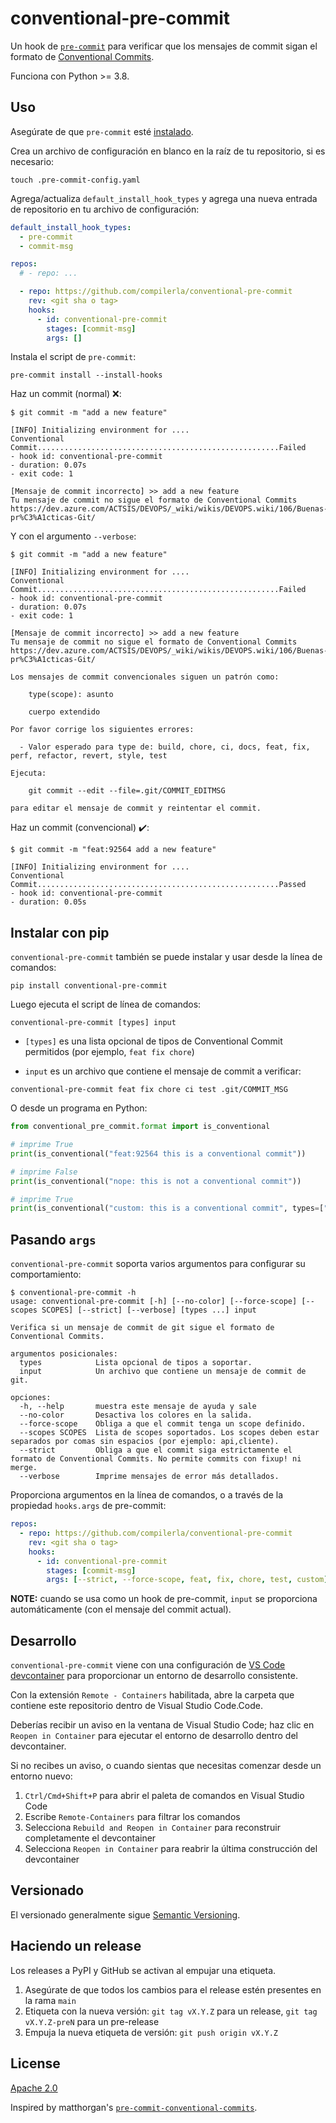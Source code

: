 # conventional-pre-commit

Un hook de [`pre-commit`](https://pre-commit.com) para verificar que los mensajes de commit sigan el formato de
[Conventional Commits](https://conventionalcommits.org).

Funciona con Python >= 3.8.

## Uso

Asegúrate de que `pre-commit` esté [instalado](https://pre-commit.com#install).

Crea un archivo de configuración en blanco en la raíz de tu repositorio, si es necesario:

```console
touch .pre-commit-config.yaml
```

Agrega/actualiza `default_install_hook_types` y agrega una nueva entrada de repositorio en tu archivo de configuración:

```yaml
default_install_hook_types:
  - pre-commit
  - commit-msg

repos:
  # - repo: ...

  - repo: https://github.com/compilerla/conventional-pre-commit
    rev: <git sha o tag>
    hooks:
      - id: conventional-pre-commit
        stages: [commit-msg]
        args: []
```

Instala el script de `pre-commit`:

```console
pre-commit install --install-hooks
```

Haz un commit (normal) :x::

```console
$ git commit -m "add a new feature"

[INFO] Initializing environment for ....
Conventional Commit......................................................Failed
- hook id: conventional-pre-commit
- duration: 0.07s
- exit code: 1

[Mensaje de commit incorrecto] >> add a new feature
Tu mensaje de commit no sigue el formato de Conventional Commits
https://dev.azure.com/ACTSIS/DEVOPS/_wiki/wikis/DEVOPS.wiki/106/Buenas-pr%C3%A1cticas-Git/
```

Y con el argumento `--verbose`:

```console
$ git commit -m "add a new feature"

[INFO] Initializing environment for ....
Conventional Commit......................................................Failed
- hook id: conventional-pre-commit
- duration: 0.07s
- exit code: 1

[Mensaje de commit incorrecto] >> add a new feature
Tu mensaje de commit no sigue el formato de Conventional Commits
https://dev.azure.com/ACTSIS/DEVOPS/_wiki/wikis/DEVOPS.wiki/106/Buenas-pr%C3%A1cticas-Git/

Los mensajes de commit convencionales siguen un patrón como:

    type(scope): asunto

    cuerpo extendido

Por favor corrige los siguientes errores:

  - Valor esperado para type de: build, chore, ci, docs, feat, fix, perf, refactor, revert, style, test

Ejecuta:

    git commit --edit --file=.git/COMMIT_EDITMSG

para editar el mensaje de commit y reintentar el commit.
```

Haz un commit (convencional) :heavy_check_mark::

```console
$ git commit -m "feat:92564 add a new feature"

[INFO] Initializing environment for ....
Conventional Commit......................................................Passed
- hook id: conventional-pre-commit
- duration: 0.05s
```

## Instalar con pip

`conventional-pre-commit` también se puede instalar y usar desde la línea de comandos:

```shell
pip install conventional-pre-commit
```

Luego ejecuta el script de línea de comandos:

```shell
conventional-pre-commit [types] input
```

- `[types]` es una lista opcional de tipos de Conventional Commit permitidos (por ejemplo, `feat fix chore`)

- `input` es un archivo que contiene el mensaje de commit a verificar:

```shell
conventional-pre-commit feat fix chore ci test .git/COMMIT_MSG
```

O desde un programa en Python:

```python
from conventional_pre_commit.format import is_conventional

# imprime True
print(is_conventional("feat:92564 this is a conventional commit"))

# imprime False
print(is_conventional("nope: this is not a conventional commit"))

# imprime True
print(is_conventional("custom: this is a conventional commit", types=["custom"]))
```

## Pasando `args`

`conventional-pre-commit` soporta varios argumentos para configurar su comportamiento:

```shell
$ conventional-pre-commit -h
usage: conventional-pre-commit [-h] [--no-color] [--force-scope] [--scopes SCOPES] [--strict] [--verbose] [types ...] input

Verifica si un mensaje de commit de git sigue el formato de Conventional Commits.

argumentos posicionales:
  types            Lista opcional de tipos a soportar.
  input            Un archivo que contiene un mensaje de commit de git.

opciones:
  -h, --help       muestra este mensaje de ayuda y sale
  --no-color       Desactiva los colores en la salida.
  --force-scope    Obliga a que el commit tenga un scope definido.
  --scopes SCOPES  Lista de scopes soportados. Los scopes deben estar separados por comas sin espacios (por ejemplo: api,cliente).
  --strict         Obliga a que el commit siga estrictamente el formato de Conventional Commits. No permite commits con fixup! ni merge.
  --verbose        Imprime mensajes de error más detallados.
```

Proporciona argumentos en la línea de comandos, o a través de la propiedad `hooks.args` de pre-commit:

```yaml
repos:
  - repo: https://github.com/compilerla/conventional-pre-commit
    rev: <git sha o tag>
    hooks:
      - id: conventional-pre-commit
        stages: [commit-msg]
        args: [--strict, --force-scope, feat, fix, chore, test, custom]
```

**NOTE:** cuando se usa como un hook de pre-commit, `input` se proporciona automáticamente (con el mensaje del commit actual).

## Desarrollo

`conventional-pre-commit` viene con una configuración de [VS Code devcontainer](https://code.visualstudio.com/learn/develop-cloud/containers)
para proporcionar un entorno de desarrollo consistente.

Con la extensión `Remote - Containers` habilitada, abre la carpeta que contiene este repositorio dentro de Visual Studio Code.Code.

Deberías recibir un aviso en la ventana de Visual Studio Code; haz clic en  `Reopen in Container` para ejecutar el entorno de desarrollo dentro del devcontainer.

Si no recibes un aviso, o cuando sientas que necesitas comenzar desde un entorno nuevo:

1. `Ctrl/Cmd+Shift+P` para abrir el paleta de comandos en Visual Studio Code
1. Escribe `Remote-Containers` para filtrar los comandos
1. Selecciona `Rebuild and Reopen in Container` para reconstruir completamente el devcontainer
1. Selecciona `Reopen in Container` para reabrir la última construcción del devcontainer

## Versionado

El versionado generalmente sigue [Semantic Versioning](https://semver.org/).

## Haciendo un release

Los releases a PyPI y GitHub se activan al empujar una etiqueta.

1. Asegúrate de que todos los cambios para el release estén presentes en la rama `main`
1. Etiqueta con la nueva versión: `git tag vX.Y.Z` para un release, `git tag vX.Y.Z-preN` para un pre-release
1. Empuja la nueva etiqueta de versión: `git push origin vX.Y.Z`

## License

[Apache 2.0](LICENSE)

Inspired by matthorgan's [`pre-commit-conventional-commits`](https://github.com/matthorgan/pre-commit-conventional-commits).
